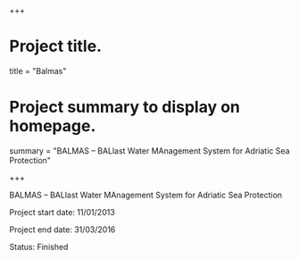 +++
# Project title.
title = "Balmas"

# Project summary to display on homepage.
summary = "BALMAS – BALlast Water MAnagement System for Adriatic Sea Protection"

+++

BALMAS – BALlast Water MAnagement System for Adriatic Sea Protection


Project start date: 11/01/2013

Project end date: 31/03/2016


Status: Finished
